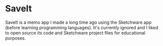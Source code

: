 # SaveIt
SaveIt is a memo app I made a long time ago using the Sketchware app (before learning programming languages). It's currently ignored and I liked to open source its code and Sketchware project files for educational purposes.
